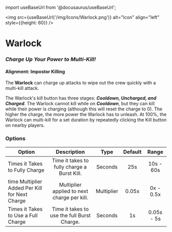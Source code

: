 import useBaseUrl from '@docusaurus/useBaseUrl';

<img src={useBaseUrl('/img/Icons/Warlock.png')} alt="Icon" align="left" style={{height: 60}} />

# Warlock

### _Charge Up Your Power to Multi-Kill!_

#### **Alignment:** Impostor Killing

The **Warlock** can charge up attacks to wipe out the crew quickly with a multi-kill attack.

The Warlock's kill button has three stages: **_Cooldown, Uncharged, and Charged_**. The Warlock cannot kill while on **_Cooldown_**, but they can kill while their power is charging (although this will reset the charge to 0). The higher the charge, the more power the Warlock has to unleash. At 100%, the Warlock can multi-kill for a set duration by repeatedly clicking the Kill button on nearby players.

### Options

| Option                                         |                 Description                 |    Type    | Default |   Range    |
| ---------------------------------------------- | :-----------------------------------------: | :--------: | :-----: | :--------: |
| Times it Takes to Fully Charge                 | Time it takes to fully charge a Burst Kill. |  Seconds   |   25s   | 10s - 60s  |
| time Multiplier Added Per Kill for Next Charge | Multiplier applied to next charge per kill. | Multiplier |  0.05x  | 0x - 0.5x  |
| Times it Takes to Use a Full Charge            | Time it takes to use the full Burst Charge. |  Seconds   |   1s    | 0.05s - 5s |
